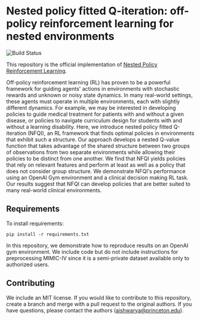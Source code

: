 # Nested policy fitted Q-iteration: off-policy reinforcement learning for nested environments
![Build Status](https://github.com/bee-hive/contrastive-rl/actions/workflows/crl_workflow.yml/badge.svg)

This repository is the official implementation of [Nested Policy Reinforcement Learning](https://arxiv.org/abs/2110.02879).

Off-policy reinforcement learning (RL) has proven to be a powerful framework for guiding agents' actions in environments with stochastic rewards and unknown or noisy state dynamics. In many real-world settings, these agents must operate in multiple environments, each with slightly different dynamics. For example, we may be interested in developing policies to guide medical treatment for patients with and without a given disease, or policies to navigate curriculum design for students with and without a learning disability. Here, we introduce nested policy fitted Q-iteration (NFQI), an RL framework that finds optimal policies in environments that exhibit such a structure. Our approach develops a nested Q-value function that takes advantage of the shared structure between two groups of observations from two separate environments while allowing their policies to be distinct from one another. We find that NFQI yields policies that rely on relevant features and perform at least as well as a policy that does not consider group structure. We demonstrate NFQI's performance using an OpenAI Gym environment and a clinical decision making RL task. Our results suggest that NFQI can develop policies that are better suited to many real-world clinical environments.

## Requirements

To install requirements:

```setup
pip install -r requirements.txt
```

In this repository, we demonstrate how to reproduce results on an OpenAI gym environment. We include code but do not include instructions for preprocessing MIMIC-IV since it is a semi-private dataset available only to authorized users.

## Contributing

We include an MIT license. If you would like to contribute to this repository, create a branch and merge with a pull request to the original authors.
If you have questions, please contact the authors (aishwarya@princeton.edu).
